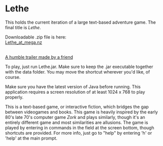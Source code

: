 # Lethe
This holds the current iteration of a large text-based adventure game.
The final title is <i>Lethe</i>.

Downloadable .zip file is here:
<a href="https://mega.nz/#!jBhzmZ5C!foa6OZXuWj3VyIhpnUg2cTFCCwM-YYtZ-7rXin1igZw"><br>Lethe_at_mega.nz</a>

<a href="https://www.youtube.com/watch?v=eakoveN4eI0"><br>A humble trailer made by a friend</a>

To play, just run Lethe.jar.
Make sure to keep the .jar executable together with the data folder. 
You may move the shortcut wherever you'd like, of course.

Make sure you have the latest version of Java before running.
This application requires a screen resolution of at least 1024 x 768 to play properly.

This is a text-based game, or interactive fiction, which bridges the
gap between videogames and books. This game is heavily inspired by
the early 80's late 70's computer game <i>Zork</i> and plays similarly,
though it's an entirely different game and most similarities are
allusions. The game is played by entering in commands in the field at
the screen bottom, though shortcuts are provided. For more info, 
just go to "help" by entering 'h' or 'help' at the main prompt.


